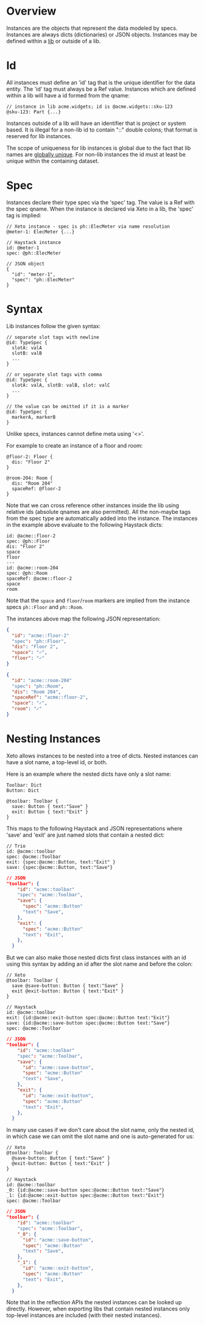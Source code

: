 # Overview

Instances are the objects that represent the data modeled
by specs. Instances are always dicts (dictionaries) or
JSON objects.  Instances may be defined within a [lib](Libs.md)
or outside of a lib.

# Id
All instances must define an 'id' tag that is the unique identifier
for the data entity.  The 'id' tag must always be a Ref value.  Instances
which are defined within a lib will have a id formed from the qname:

```xeto
// instance in lib acme.widgets; id is @acme.widgets::sku-123
@sku-123: Part {...}
```

Instances outside of a lib will have an identifier that is
project or system based.  It is illegal for a non-lib id
to contain "::" double colons; that format is reserved
for lib instances.

The scope of uniqueness for lib instances is global due to the
fact that lib names are [globally unique](Libs.md#names).  For
non-lib instances the id must at least be unique within the
containing dataset.

# Spec

Instances declare their type spec via the 'spec' tag.  The value
is a Ref with the spec qname.  When the instance is declared via
Xeto in a lib, the 'spec' tag is implied:

```
// Xeto instance - spec is ph::ElecMeter via name resolution
@meter-1: ElecMeter {...}

// Haystack instance
id: @meter-1
spec: @ph::ElecMeter

// JSON object
{
  "id": "meter-1",
  "spec": "ph::ElecMeter"
}
```

# Syntax

Lib instances follow the given syntax:

```xeto
// separate slot tags with newline
@id: TypeSpec {
  slotA: valA
  slotB: valB
  ...
}

// or separate slot tags with comma
@id: TypeSpec {
  slotA: valA, slotB: valB, slot: valC
  ...
}

// the value can be omitted if it is a marker
@id: TypeSpec {
  markerA, markerB
}
```

Unlike specs, instances cannot define meta using '<>'.

For example to create an instance of a floor and room:

```xeto
@floor-2: Floor {
  dis: "Floor 2"
}

@room-204: Room {
  dis: "Room 204"
  spaceRef: @floor-2
}
```

Note that we can cross reference other instances inside the lib
using relative ids (absolute qnames are also permitted).  All
the non-maybe tags from the spec type are automatically added
into the instance.  The instances in the example above evaluate
to the following Haystack dicts:

```trio
id: @acme::floor-2
spec: @ph::Floor
dis: "Floor 2"
space
floor
---
id: @acme::room-204
spec: @ph::Room
spaceRef: @acme::floor-2
space
room
```

Note that the `space` and `floor`/`room` markers are implied
from the instance specs `ph::Floor` and `ph::Room`.

The instances above map the following JSON representation:

```json
{
  "id": "acme::floor-2"
  "spec": "ph::Floor",
  "dis": "Floor 2",
  "space": "✓",
  "floor": "✓"
}

{
  "id": "acme::room-204"
  "spec": "ph::Room",
  "dis": "Room 204",
  "spaceRef": "acme::floor-2",
  "space": "✓",
  "room": "✓"
}
```

# Nesting Instances

Xeto allows instances to be nested into a tree of dicts.
Nested instances can have a slot name, a top-level id, or both.

Here is an example where the nested dicts have only a slot name:

```xeto
Toolbar: Dict
Button: Dict

@toolbar: Toolbar {
  save: Button { text:"Save" }
  exit: Button { text:"Exit" }
}
```

This maps to the following Haystack and JSON representations
where 'save' and 'exit' are just named slots that contain a
nested dict:

```trio
// Trio
id: @acme::toolbar
spec: @acme::Toolbar
exit: {spec:@acme::Button, text:"Exit" }
save: {spec:@acme::Button, text:"Save"}
```

```json
// JSON
"toolbar": {
    "id": "acme::toolbar"
    "spec": "acme::Toolbar",
    "save": {
      "spec": "acme::Button"
      "text": "Save",
    },
    "exit": {
      "spec": "acme::Button"
      "text": "Exit",
    },
  }
```

But we can also make those nested dicts first class instances with
an id using this syntax by adding an id after the slot name and
before the colon:

```xeto
// Xeto
@toolbar: Toolbar {
  save @save-button: Button { text:"Save" }
  exit @exit-button: Button { text:"Exit" }
}
```

```trio
// Haystack
id: @acme::toolbar
exit: {id:@acme::exit-button spec:@acme::Button text:"Exit"}
save: {id:@acme::save-button spec:@acme::Button text:"Save"}
spec: @acme::Toolbar
```

```json
// JSON
"toolbar": {
    "id": "acme::toolbar"
    "spec": "acme::Toolbar",
    "save": {
      "id": "acme::save-button",
      "spec": "acme::Button"
      "text": "Save",
    },
    "exit": {
      "id": "acme::exit-button",
      "spec": "acme::Button"
      "text": "Exit",
    },
  }
```

In many use cases if we don't care about the slot name, only
the nested id, in which case we can omit the slot name and
one is auto-generated for us:

```xeto
// Xeto
@toolbar: Toolbar {
  @save-button: Button { text:"Save" }
  @exit-button: Button { text:"Exit" }
}
```

```trio
// Haystack
id: @acme::toolbar
_0: {id:@acme::save-button spec:@acme::Button text:"Save"}
_1: {id:@acme::exit-button spec:@acme::Button text:"Exit"}
spec: @acme::Toolbar
````

```json
// JSON
"toolbar": {
    "id": "acme::toolbar"
    "spec": "acme::Toolbar",
    "_0": {
      "id": "acme::save-button",
      "spec": "acme::Button"
      "text": "Save",
    },
    "_1": {
      "id": "acme::exit-button",
      "spec": "acme::Button"
      "text": "Exit",
    },
  }
```

Note that in the reflection APIs the nested instances can be looked
up directly.  However, when exporting libs that contain nested instances
only top-level instances are included (with their nested instances).


